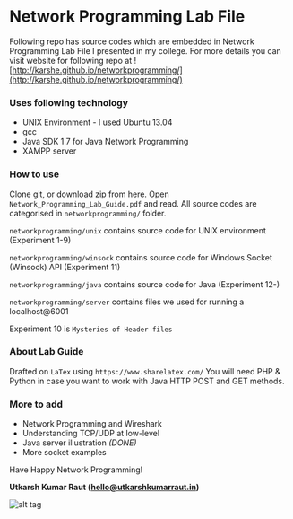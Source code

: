 # Network Programming Lab File

Following repo has source codes which are embedded in Network Programming Lab File I presented in my college.
For more details you can visit website for following repo at ![http://karshe.github.io/networkprogramming/](http://karshe.github.io/networkprogramming/) 


### Uses following technology 
* UNIX Environment - I used Ubuntu 13.04
* gcc
* Java SDK 1.7 for Java Network Programming 
* XAMPP server

### How to use

Clone git, or download zip from here. Open ``Network_Programming_Lab_Guide.pdf`` and read. All source codes are categorised in ```networkprogramming/``` folder.

`networkprogramming/unix` contains source code for UNIX environment (Experiment 1-9)

`networkprogramming/winsock` contains source code for Windows Socket  (Winsock) API (Experiment 11)

`networkprogramming/java` contains source code for Java (Experiment 12-)

`networkprogramming/server` contains files we used for running a localhost@6001

Experiment 10 is ``Mysteries of Header files``

### About Lab Guide

Drafted on ``LaTex`` using ``https://www.sharelatex.com/``
You will need PHP & Python in case you want to work with Java HTTP POST and GET methods.

### More to add

 - Network Programming and Wireshark
 - Understanding TCP/UDP at low-level
 - Java server illustration *(DONE)*
 - More socket examples

Have Happy Network Programming! 

**Utkarsh Kumar Raut (hello@utkarshkumarraut.in)**

![alt tag](https://raw.github.com/username/projectname/branch/path/to/img.png)    
